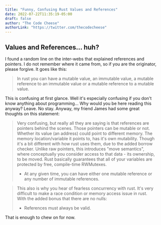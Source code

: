 ```yaml
---
title: "Funny, Confusing Rust Values and References"
date: 2022-07-22T11:35:19-05:00
draft: false
author: "The Code Cheese"
authorLink: "https://twitter.com/thecodecheese"
---
```


## Values and References... huh?

I found a random line on the inter-webs that explained references and pointers. I do not remember where it came from, so if you are the originator, please forgive. It goes like this:

>In rust you can have a mutable value, an immutable value, a mutable reference to an immutable value or a mutable reference to a mutable value.

This is confusing at first glance. Well it's especially confusing if you don't know anything about programming... Why would you be here reading this anyway? Leave. No stay. Anyway, my friend James had some great thoughts on this statement:

>Very confusing, but really all they are saying is that references are pointers behind the scenes. Those pointers can be mutable or not. Whether its value (an address) could point to different memory.
>The memory location/variable it points to, has it's own mutability.
>Though it's a bit different with how rust uses them, due to the added borrow checker. Unlike raw pointers, this introduces "move semantics", where conceptually you consider access to that data - its ownership, to be moved.
>Rust basically guarantees that all of your variables are protected by free, compile-time RWMutexes.
> - At any given time, you can have either one mutable reference or any number of immutable references.

>This also is why you hear of fearless concurrency with rust. It's very difficult to make a race condition or memory access issue in rust.
>With the added bonus that there are no nulls:
> - References must always be valid.

That is enough to chew on for now.
